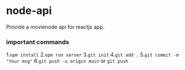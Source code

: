 # node-api

Provide a movienode api for reactjs app.

### important commands

1.`npm install`
2.`npm run server`
3.`git init`
4.`git add .`
5.`git commit -m "Your msg"`
6.`git push -u origin main` or `git push`